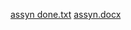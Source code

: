 [assyn done.txt](https://github.com/dornisha/.net-training/files/7116432/assyn.done.txt)
[assyn.docx](https://github.com/dornisha/.net-training/files/7116433/assyn.docx)
